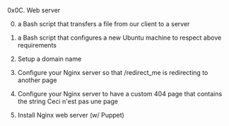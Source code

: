 0x0C. Web server

0. a Bash script that transfers a file from our client to a server

1. a Bash script that configures a new Ubuntu machine to respect above requirements

2. Setup a domain name

3. Configure your Nginx server so that /redirect_me is redirecting to another page

4. Configure your Nginx server to have a custom 404 page that contains the string Ceci n'est pas une page

5. Install Nginx web server (w/ Puppet)

